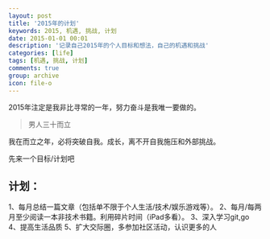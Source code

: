 ```yaml
---
layout: post
title: '2015年的计划'
keywords: 2015, 机遇, 挑战, 计划
date: 2015-01-01 00:01
description: '记录自己2015年的个人目标和想法，自己的机遇和挑战'
categories: [life]
tags: [机遇, 挑战, 计划]
comments: true
group: archive
icon: file-o
---
```


2015年注定是我非比寻常的一年，努力奋斗是我唯一要做的。

> 男人三十而立

我在而立之年，必将突破自我。成长，离不开自我施压和外部挑战。

先来一个目标/计划吧

## 计划： ##

1、每月总结一篇文章（包括单不限于个人生活/技术/娱乐游戏等）。
2、每月/每两月至少阅读一本非技术书籍。利用碎片时间（iPad多看）。
3、深入学习git,go
4、提高生活品质
5、扩大交际圈，多参加社区活动，认识更多的人